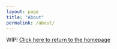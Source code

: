 ```yaml
---
layout: page
title: "About"
permalink: /about/
---
```


WIP! 
[Click here to return to the homepage](https://fordhamydsa.github.io)
